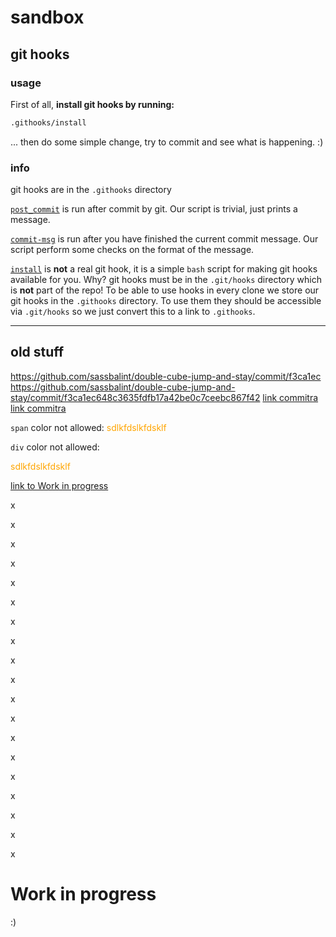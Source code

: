 # sandbox

## git hooks

### usage

First of all, __install git hooks by running:__

```bash
.githooks/install
```

... then do some simple change, try to commit
and see what is happening. :) 

### info

git hooks are in the `.githooks` directory

[`post_commit`](https://github.com/sassbalint/sandbox/blob/master/.githooks/post-commit)
is run after commit by git. Our script is trivial, just prints a message.

[`commit-msg`](https://github.com/sassbalint/sandbox/blob/master/.githooks/commit-msg)
is run after you have finished the current commit message.
Our script perform some checks on the format of the message.

[`install`](https://github.com/sassbalint/sandbox/blob/master/.githooks/install)
is __not__ a real git hook, it is a simple `bash` script for making git hooks available for you. 
Why? git hooks must be in the `.git/hooks` directory
which is __not__ part of the repo!
To be able to use hooks in every clone
we store our git hooks in the `.githooks` directory. 
To use them they should be accessible via `.git/hooks`
so we just convert this to a link to `.githooks`.

---

## old stuff

https://github.com/sassbalint/double-cube-jump-and-stay/commit/f3ca1ec
https://github.com/sassbalint/double-cube-jump-and-stay/commit/f3ca1ec648c3635fdfb17a42be0c7ceebc867f42
[link commitra](https://github.com/sassbalint/double-cube-jump-and-stay/commit/f3ca1ec)
[link commitra](https://github.com/sassbalint/double-cube-jump-and-stay/commit/f3ca1ec648c3635fdfb17a42be0c7ceebc867f42)

`span` color not allowed:
<span style="color: orange">sdlkfdslkfdsklf</span>

`div` color not allowed:
<div style="color: orange">sdlkfdslkfdsklf</div>

[link to Work in progress](#work-in-progress)

x

x

x

x

x

x

x

x

x

x

x

x

x

x

x

x

x

x

x

# Work in progress

:)

